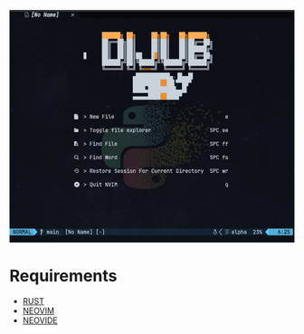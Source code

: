 ![screen](./screen.png)

# Requirements
- [RUST](https://rustup.rs/)
- [NEOVIM](https://github.com/neovim/neovim/blob/master/INSTALL.md)
- [NEOVIDE](https://neovide.dev/installation.html)

